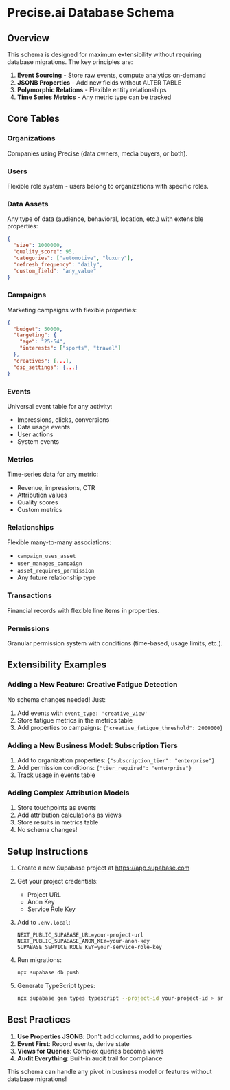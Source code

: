 # Precise.ai Database Schema

## Overview

This schema is designed for maximum extensibility without requiring database migrations. The key principles are:

1. **Event Sourcing** - Store raw events, compute analytics on-demand
2. **JSONB Properties** - Add new fields without ALTER TABLE
3. **Polymorphic Relations** - Flexible entity relationships
4. **Time Series Metrics** - Any metric type can be tracked

## Core Tables

### Organizations
Companies using Precise (data owners, media buyers, or both).

### Users
Flexible role system - users belong to organizations with specific roles.

### Data Assets
Any type of data (audience, behavioral, location, etc.) with extensible properties:
```json
{
  "size": 1000000,
  "quality_score": 95,
  "categories": ["automotive", "luxury"],
  "refresh_frequency": "daily",
  "custom_field": "any_value"
}
```

### Campaigns
Marketing campaigns with flexible properties:
```json
{
  "budget": 50000,
  "targeting": {
    "age": "25-54",
    "interests": ["sports", "travel"]
  },
  "creatives": [...],
  "dsp_settings": {...}
}
```

### Events
Universal event table for any activity:
- Impressions, clicks, conversions
- Data usage events
- User actions
- System events

### Metrics
Time-series data for any metric:
- Revenue, impressions, CTR
- Attribution values
- Quality scores
- Custom metrics

### Relationships
Flexible many-to-many associations:
- `campaign_uses_asset`
- `user_manages_campaign`
- `asset_requires_permission`
- Any future relationship type

### Transactions
Financial records with flexible line items in properties.

### Permissions
Granular permission system with conditions (time-based, usage limits, etc.).

## Extensibility Examples

### Adding a New Feature: Creative Fatigue Detection

No schema changes needed! Just:

1. Add events with `event_type: 'creative_view'`
2. Store fatigue metrics in the metrics table
3. Add properties to campaigns: `{"creative_fatigue_threshold": 2000000}`

### Adding a New Business Model: Subscription Tiers

1. Add to organization properties: `{"subscription_tier": "enterprise"}`
2. Add permission conditions: `{"tier_required": "enterprise"}`
3. Track usage in events table

### Adding Complex Attribution Models

1. Store touchpoints as events
2. Add attribution calculations as views
3. Store results in metrics table
4. No schema changes!

## Setup Instructions

1. Create a new Supabase project at https://app.supabase.com

2. Get your project credentials:
   - Project URL
   - Anon Key
   - Service Role Key

3. Add to `.env.local`:
   ```
   NEXT_PUBLIC_SUPABASE_URL=your-project-url
   NEXT_PUBLIC_SUPABASE_ANON_KEY=your-anon-key
   SUPABASE_SERVICE_ROLE_KEY=your-service-role-key
   ```

4. Run migrations:
   ```bash
   npx supabase db push
   ```

5. Generate TypeScript types:
   ```bash
   npx supabase gen types typescript --project-id your-project-id > src/lib/supabase/types.ts
   ```

## Best Practices

1. **Use Properties JSONB**: Don't add columns, add to properties
2. **Event First**: Record events, derive state
3. **Views for Queries**: Complex queries become views
4. **Audit Everything**: Built-in audit trail for compliance

This schema can handle any pivot in business model or features without database migrations!